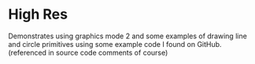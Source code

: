 # High Res

Demonstrates using graphics mode 2 and some examples of drawing line and circle
primitives using some example code I found on GitHub. (referenced in source
code comments of course)
